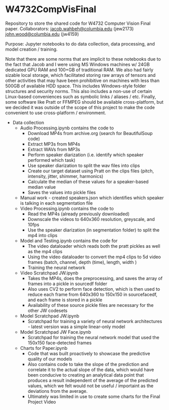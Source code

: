 # W4732CompVisFinal
Repository to store the shared code for W4732 Computer Vision Final paper.
Collaborators:
jacob.wahbeh@columbia.edu (jew2173)
john.wood@columbia.edu (jw4159)

Purpose:
Jupyter notebooks to do data collection, data processing, and model creation / training.

Note that there are some norms that are implicit to these notebooks due to the fact that Jacob and I were using MS Windows machines w/ 24GB dedicated GPU RAM and 100+GB of traditional RAM.
We also had fairly sizable local storage, which facilitated storing raw arrays of tensors and other activities that may have been prohibitive on machines with less than 500GB of available HDD space.
This includes Windows-style folder structures and security norms.
This also includes a non-use of certain Linux-based conveniences such as symbolic links / aliases / etc.
Finally, some software like Pratt or FFMPEG should be available cross-platform, but we decided it was outside of the scope of this project to make the code convenient to use cross-platform / environment.

- Data collection
  - Audio Processing.ipynb contains the code to
    - Download MP4s from archive.org (search for BeautifulSoup code)
    - Extract MP3s from MP4s
    - Extract WAVs from MP3s
    - Perform speaker diarization (i.e. identify which speaker performed which task)
    - Use speaker diarization to split the wav files into clips
    - Create our target dataset using Pratt on the clips files (pitch, intensity, jitter, shimmer, harmonics)
    - Calculate the median of these values for a speaker-based median value
    - Saves the values into pickle files
  - Manual work - created speakers.json which identifies which speaker is talking in each segmentation file
  - Video Processing.ipynb contains the code to
    - Read the MP4s (already previously downloaded)
    - Downscale the videos to 640x360 resolution, greyscale, and 10fps
    - Use the speaker diarization (in segmentation folder) to split the mp4 into clips
  - Model and Testing.ipynb contains the code for
    - The video dataloader which reads both the pratt pickles as well as the mp4 clips
    - Using the video dataloader to convert the mp4 clips to 5d video frames (batch, channel, depth (time), length, width )
    - Training the neural network
  - Video Scratchpad JW.ipynb
    - Takes the MP4s, does the preprocessing, and saves the array of frames into a pickle in sourcedf folder
    - Also uses CV2 to perform face detection, which is then used to reduce each frame from 640x360 to 150x150 in sourcefacedf, and each frame is stored in a pickle
    - Availability of these source pickle files are necessary for the other JW codesets
  - Model Scratchpad JW.ipynb
    - Scratchpad for training a variety of neural network architectures - latest version was a simple linear-only model
  - Model Scratchpad JW Face.ipynb
    - Scratchpad for training the neural network model that used the 150x150 face-detected frames
  - Charts for Paper.ipynb
    - Code that was built proactively to showcase the predictive quality of our models
    - Also contains code to take the slope of the prediction and correlate it to the actual slope of the data, which would have been conducive to creating an analytical data point that produces a result independent of the average of the predicted values, which we felt would not be useful / importaint as the deviations from the average.  
    - Ultimately was limited in use to create some charts for the Final Project Video
